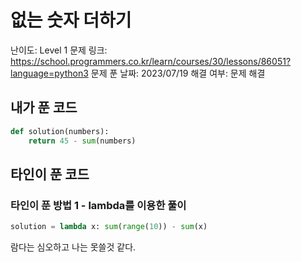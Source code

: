 # 없는 숫자 더하기

난이도: Level 1
문제 링크: https://school.programmers.co.kr/learn/courses/30/lessons/86051?language=python3
문제 푼 날짜: 2023/07/19
해결 여부: 문제 해결

## 내가 푼 코드

```python
def solution(numbers):
    return 45 - sum(numbers)
```

## 타인이 푼 코드

### 타인이 푼 방법 1 - lambda를 이용한 풀이

```python
solution = lambda x: sum(range(10)) - sum(x)
```

람다는 심오하고 나는 못쓸것 같다.